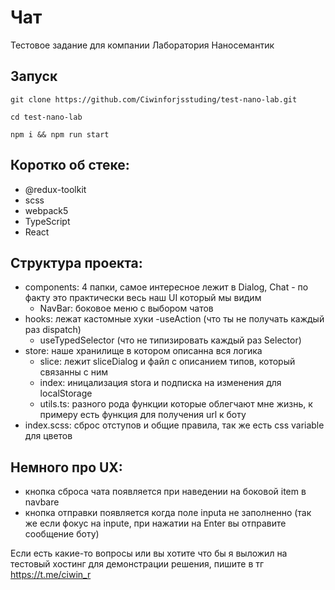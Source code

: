 # Чат

Тестовое задание для компании Лаборатория Наносемантик

## Запуск

```shell
git clone https://github.com/Ciwinforjsstuding/test-nano-lab.git
```

```shell
cd test-nano-lab
```

```shell
npm i && npm run start
```

## Коротко об стеке:

-   @redux-toolkit
-   scss
-   webpack5
-   TypeScript
-   React

## Структура проекта:

-   components: 4 папки, самое интересное лежит в Dialog, Chat - по факту это практически весь наш UI который мы видим
    -   NavBar: боковое меню с выбором чатов
-   hooks: лежат кастомные хуки
    -useAction (что ты не получать каждый раз dispatch)
    -   useTypedSelector (что не типизировать каждый раз Selector)
-   store: наше хранилище в котором описанна вся логика
    -   slice: лежит sliceDialog и файл с описанием типов, который связанны с ним
    -   index: иницализация stora и подписка на изменения для localStorage
    -   utils.ts: разного рода функции которые облегчают мне жизнь, к примеру есть функция для получения url к боту
-   index.scss: сброс отступов и общие правила, так же есть css variable для цветов

## Немного про UX:

-   кнопка сброса чата появляется при наведении на боковой item в navbare
-   кнопка отправки появляется когда поле inputa не заполненно (так же если фокус на inpute, при нажатии на Enter вы отправите сообщение боту)

Если есть какие-то вопросы или вы хотите что бы я выложил на тестовый хостинг для демонстрации решения, пишите в тг https://t.me/ciwin_r
